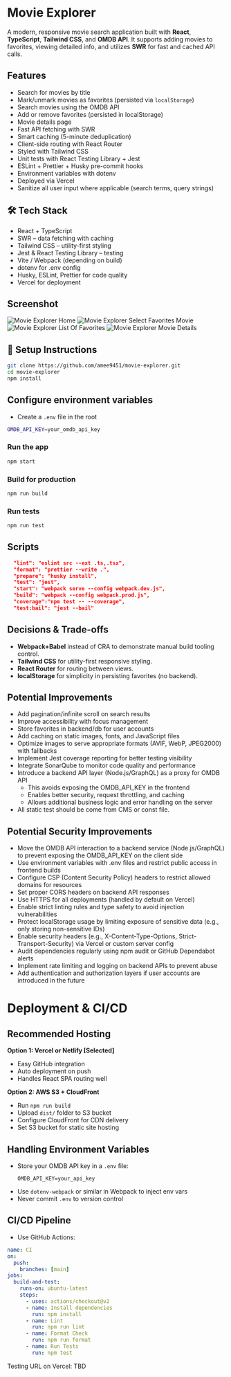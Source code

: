 # Movie Explorer

A modern, responsive movie search application built with **React**, **TypeScript**, **Tailwind CSS**, and **OMDB API**. It supports adding movies to favorites, viewing detailed info, and utilizes **SWR** for fast and cached API calls.

## Features

- Search for movies by title
- Mark/unmark movies as favorites (persisted via `localStorage`)
- Search movies using the OMDB API
- Add or remove favorites (persisted in localStorage)
- Movie details page
- Fast API fetching with SWR
- Smart caching (5-minute deduplication)
- Client-side routing with React Router
- Styled with Tailwind CSS
- Unit tests with React Testing Library + Jest
- ESLint + Prettier + Husky pre-commit hooks
- Environment variables with dotenv
- Deployed via Vercel
- Sanitize all user input where applicable (search terms, query strings)

## 🛠️ Tech Stack

- React + TypeScript
- SWR – data fetching with caching
- Tailwind CSS – utility-first styling
- Jest & React Testing Library – testing
- Vite / Webpack (depending on build)
- dotenv for .env config
- Husky, ESLint, Prettier for code quality
- Vercel for deployment

## Screenshot

![Movie Explorer Home ](https://github.com/amee9451/Movie-Explorer/blob/main/public/assets/home.png)
![Movie Explorer Select Favorites Movie](https://github.com/amee9451/Movie-Explorer/blob/main/public/assets/Favorites_select.png)
![Movie Explorer List Of Favorites](https://github.com/amee9451/Movie-Explorer/blob/main/public/assets/list_of_Favorites.png)
![Movie Explorer Movie Details](https://github.com/amee9451/Movie-Explorer/blob/main/public/assets/movie_details.png)


## 🔧 Setup Instructions

```bash
git clone https://github.com/amee9451/movie-explorer.git
cd movie-explorer
npm install
```

## Configure environment variables
- Create a ```.env``` file in the root
```bash
OMDB_API_KEY=your_omdb_api_key
```

### Run the app

```bash
npm start
```

### Build for production

```bash
npm run build
```

### Run tests

```bash
npm run test
```

## Scripts

```json
  "lint": "eslint src --ext .ts,.tsx",
  "format": "prettier --write .",
  "prepare": "husky install",
  "test": "jest",
  "start": "webpack serve --config webpack.dev.js",
  "build": "webpack --config webpack.prod.js",
  "coverage":"npm test -- --coverage",
  "test:bail": "jest --bail"
```

## Decisions & Trade-offs

- **Webpack+Babel** instead of CRA to demonstrate manual build tooling control.
- **Tailwind CSS** for utility-first responsive styling.
- **React Router** for routing between views.
- **localStorage** for simplicity in persisting favorites (no backend).

## Potential Improvements

- Add pagination/infinite scroll on search results
- Improve accessibility with focus management
- Store favorites in backend/db for user accounts
- Add caching on static images, fonts, and JavaScript files
- Optimize images to serve appropriate formats (AVIF, WebP, JPEG2000) with fallbacks
- Implement Jest coverage reporting for better testing visibility
- Integrate SonarQube to monitor code quality and performance
- Introduce a backend API layer (Node.js/GraphQL) as a proxy for OMDB API
  - This avoids exposing the OMDB_API_KEY in the frontend
  - Enables better security, request throttling, and caching
  - Allows additional business logic and error handling on the server
- All static test should be come from CMS or const file.   

## Potential Security Improvements

- Move the OMDB API interaction to a backend service (Node.js/GraphQL) to prevent exposing the OMDB_API_KEY on the client side
- Use environment variables with .env files and restrict public access in frontend builds
- Configure CSP (Content Security Policy) headers to restrict allowed domains for resources
- Set proper CORS headers on backend API responses
- Use HTTPS for all deployments (handled by default on Vercel)
- Enable strict linting rules and type safety to avoid injection vulnerabilities
- Protect localStorage usage by limiting exposure of sensitive data (e.g., only storing non-sensitive IDs)
- Enable security headers (e.g., X-Content-Type-Options, Strict-Transport-Security) via Vercel or custom server config
- Audit dependencies regularly using npm audit or GitHub Dependabot alerts
- Implement rate limiting and logging on backend APIs to prevent abuse
- Add authentication and authorization layers if user accounts are introduced in the future


# Deployment & CI/CD

## Recommended Hosting

**Option 1: Vercel or Netlify [Selected]**

- Easy GitHub integration
- Auto deployment on push
- Handles React SPA routing well

**Option 2: AWS S3 + CloudFront**

- Run `npm run build`
- Upload `dist/` folder to S3 bucket
- Configure CloudFront for CDN delivery
- Set S3 bucket for static site hosting

## Handling Environment Variables

- Store your OMDB API key in a `.env` file:
  ```env
  OMDB_API_KEY=your_api_key
  ```
- Use `dotenv-webpack` or similar in Webpack to inject env vars
- Never commit `.env` to version control

## CI/CD Pipeline

- Use GitHub Actions:

```yaml
name: CI
on:
  push:
    branches: [main]
jobs:
  build-and-test:
    runs-on: ubuntu-latest
    steps:
      - uses: actions/checkout@v2
      - name: Install dependencies
        run: npm install
      - name: Lint
        run: npm run lint
      - name: Format Check
        run: npm run format
      - name: Run Tests
        run: npm test
```

Testing URL on Vercel: TBD
